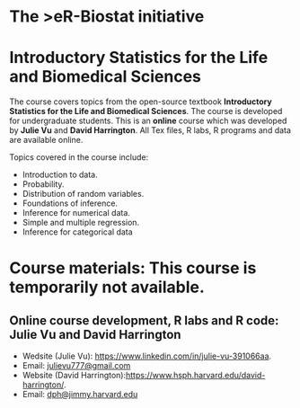 # The >eR-Biostat initiative
#  Introductory Statistics for the Life and Biomedical Sciences

The course covers topics from the open-source textbook **Introductory Statistics for the Life and Biomedical Sciences**. The course is developed for undergraduate students. This is an **online** course which was developed by **Julie Vu**  and **David Harrington**. All Tex files, R labs,  R programs and data are available online. 

Topics covered in the course include:

* Introduction to data.
* Probability.
* Distribution of random variables.
* Foundations of inference.
* Inference for numerical data.
* Simple and multiple regression.
* Inference for categorical data
# Course materials: This course is temporarily not available.

##  Online course development, R labs and R code: Julie Vu and David Harrington
 * Wedsite (Julie Vu): https://www.linkedin.com/in/julie-vu-391066aa.
 * Email: julievu777@gmail.com
 * Website (David Harrington):https://www.hsph.harvard.edu/david-harrington/. 
 * Email: dph@jimmy.harvard.edu
